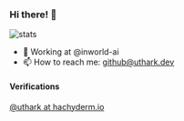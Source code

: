 ### Hi there! 👋

![stats](https://github-readme-stats.vercel.app/api?username=uthark&count_private=true)

- 💼 Working at @inworld-ai
- 📫 How to reach me: github@uthark.dev


#### Verifications
<a rel="me" href="https://hachyderm.io/@uthark">@uthark at hachyderm.io</a>
